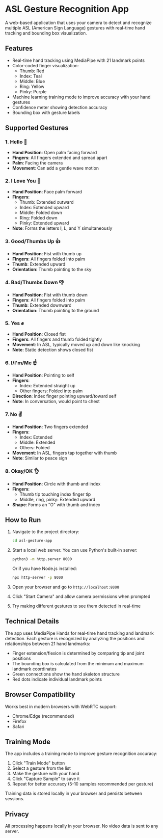 # ASL Gesture Recognition App

A web-based application that uses your camera to detect and recognize multiple ASL (American Sign Language) gestures with real-time hand tracking and bounding box visualization.

## Features

- Real-time hand tracking using MediaPipe with 21 landmark points
- Color-coded finger visualization:
  - Thumb: Red
  - Index: Teal
  - Middle: Blue
  - Ring: Yellow
  - Pinky: Purple
- Machine learning training mode to improve accuracy with your hand gestures
- Confidence meter showing detection accuracy
- Bounding box with gesture labels

## Supported Gestures

### 1. **Hello** 👋
- **Hand Position**: Open palm facing forward
- **Fingers**: All fingers extended and spread apart
- **Palm**: Facing the camera
- **Movement**: Can add a gentle wave motion

### 2. **I Love You** 🤟
- **Hand Position**: Face palm forward
- **Fingers**: 
  - Thumb: Extended outward
  - Index: Extended upward
  - Middle: Folded down
  - Ring: Folded down
  - Pinky: Extended upward
- **Note**: Forms the letters I, L, and Y simultaneously

### 3. **Good/Thumbs Up** 👍
- **Hand Position**: Fist with thumb up
- **Fingers**: All fingers folded into palm
- **Thumb**: Extended upward
- **Orientation**: Thumb pointing to the sky

### 4. **Bad/Thumbs Down** 👎
- **Hand Position**: Fist with thumb down
- **Fingers**: All fingers folded into palm
- **Thumb**: Extended downward
- **Orientation**: Thumb pointing to the ground

### 5. **Yes** ✊
- **Hand Position**: Closed fist
- **Fingers**: All fingers and thumb folded tightly
- **Movement**: In ASL, typically moved up and down like knocking
- **Note**: Static detection shows closed fist

### 6. **I/I'm/Me** ☝️
- **Hand Position**: Pointing to self
- **Fingers**:
  - Index: Extended straight up
  - Other fingers: Folded into palm
- **Direction**: Index finger pointing upward/toward self
- **Note**: In conversation, would point to chest

### 7. **No** ✌️
- **Hand Position**: Two fingers extended
- **Fingers**:
  - Index: Extended
  - Middle: Extended
  - Others: Folded
- **Movement**: In ASL, fingers tap together with thumb
- **Note**: Similar to peace sign

### 8. **Okay/OK** 👌
- **Hand Position**: Circle with thumb and index
- **Fingers**:
  - Thumb tip touching index finger tip
  - Middle, ring, pinky: Extended upward
- **Shape**: Forms an "O" with thumb and index

## How to Run

1. Navigate to the project directory:
   ```bash
   cd asl-gesture-app
   ```

2. Start a local web server. You can use Python's built-in server:
   ```bash
   python3 -m http.server 8000
   ```
   
   Or if you have Node.js installed:
   ```bash
   npx http-server -p 8000
   ```

3. Open your browser and go to `http://localhost:8000`

4. Click "Start Camera" and allow camera permissions when prompted

5. Try making different gestures to see them detected in real-time

## Technical Details

The app uses MediaPipe Hands for real-time hand tracking and landmark detection. Each gesture is recognized by analyzing the positions and relationships between 21 hand landmarks:
- Finger extension/flexion is determined by comparing tip and joint positions
- The bounding box is calculated from the minimum and maximum landmark coordinates
- Green connections show the hand skeleton structure
- Red dots indicate individual landmark points

## Browser Compatibility

Works best in modern browsers with WebRTC support:
- Chrome/Edge (recommended)
- Firefox
- Safari

## Training Mode

The app includes a training mode to improve gesture recognition accuracy:

1. Click "Train Mode" button
2. Select a gesture from the list
3. Make the gesture with your hand
4. Click "Capture Sample" to save it
5. Repeat for better accuracy (5-10 samples recommended per gesture)

Training data is stored locally in your browser and persists between sessions.

## Privacy

All processing happens locally in your browser. No video data is sent to any server.
